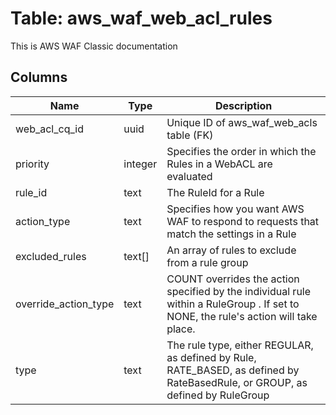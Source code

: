 
# Table: aws_waf_web_acl_rules
This is AWS WAF Classic documentation
## Columns
| Name        | Type           | Description  |
| ------------- | ------------- | -----  |
|web_acl_cq_id|uuid|Unique ID of aws_waf_web_acls table (FK)|
|priority|integer|Specifies the order in which the Rules in a WebACL are evaluated|
|rule_id|text|The RuleId for a Rule|
|action_type|text|Specifies how you want AWS WAF to respond to requests that match the settings in a Rule|
|excluded_rules|text[]|An array of rules to exclude from a rule group|
|override_action_type|text|COUNT overrides the action specified by the individual rule within a RuleGroup . If set to NONE, the rule's action will take place.  |
|type|text|The rule type, either REGULAR, as defined by Rule, RATE_BASED, as defined by RateBasedRule, or GROUP, as defined by RuleGroup|
